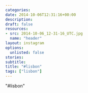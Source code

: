 ```yaml
---
categories:
date: 2014-10-06T12:31:16+00:00
description:
draft: false
resources:
- src: 2014-10-06_12-31-16_UTC.jpg
  name: "header"
layout: instagram
options:
  unlisted: false
stories:
subtitle:
title: "#lisbon"
tags: ["lisbon"]
---
```


"#lisbon"
